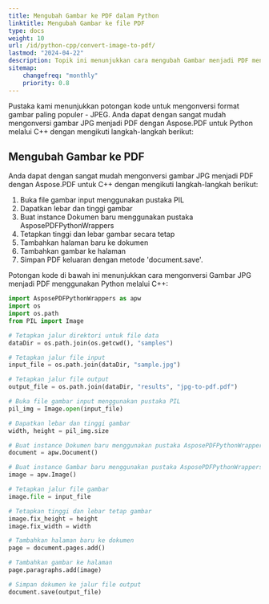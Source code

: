 ```yaml
---
title: Mengubah Gambar ke PDF dalam Python
linktitle: Mengubah Gambar ke file PDF
type: docs
weight: 10
url: /id/python-cpp/convert-image-to-pdf/
lastmod: "2024-04-22"
description: Topik ini menunjukkan cara mengubah Gambar menjadi PDF menggunakan Aspose.PDF untuk Python melalui pustaka C++.
sitemap:
    changefreq: "monthly"
    priority: 0.8
---
```


Pustaka kami menunjukkan potongan kode untuk mengonversi format gambar paling populer - JPEG. Anda dapat dengan sangat mudah mengonversi gambar JPG menjadi PDF dengan Aspose.PDF untuk Python melalui C++ dengan mengikuti langkah-langkah berikut:

## Mengubah Gambar ke PDF

Anda dapat dengan sangat mudah mengonversi gambar JPG menjadi PDF dengan Aspose.PDF untuk C++ dengan mengikuti langkah-langkah berikut:

1. Buka file gambar input menggunakan pustaka PIL
1. Dapatkan lebar dan tinggi gambar
1. Buat instance Dokumen baru menggunakan pustaka AsposePDFPythonWrappers
1. Tetapkan tinggi dan lebar gambar secara tetap
1. Tambahkan halaman baru ke dokumen
1. Tambahkan gambar ke halaman
1. Simpan PDF keluaran dengan metode 'document.save'.

Potongan kode di bawah ini menunjukkan cara mengonversi Gambar JPG menjadi PDF menggunakan Python melalui C++:

```python
import AsposePDFPythonWrappers as apw
import os
import os.path
from PIL import Image

# Tetapkan jalur direktori untuk file data
dataDir = os.path.join(os.getcwd(), "samples")

# Tetapkan jalur file input
input_file = os.path.join(dataDir, "sample.jpg")

# Tetapkan jalur file output
output_file = os.path.join(dataDir, "results", "jpg-to-pdf.pdf")

# Buka file gambar input menggunakan pustaka PIL
pil_img = Image.open(input_file)

# Dapatkan lebar dan tinggi gambar
width, height = pil_img.size

# Buat instance Dokumen baru menggunakan pustaka AsposePDFPythonWrappers
document = apw.Document()

# Buat instance Gambar baru menggunakan pustaka AsposePDFPythonWrappers
image = apw.Image()

# Tetapkan jalur file gambar
image.file = input_file

# Tetapkan tinggi dan lebar tetap gambar
image.fix_height = height
image.fix_width = width

# Tambahkan halaman baru ke dokumen
page = document.pages.add()

# Tambahkan gambar ke halaman
page.paragraphs.add(image)

# Simpan dokumen ke jalur file output
document.save(output_file)
```